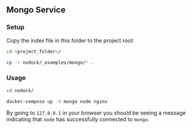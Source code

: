 ## Mongo Service

### Setup

Copy the index file in this folder to the project root:

```bash
cd <project_folder>/

cp -r nodock/_examples/mongo/* .
```

### Usage

```bash
cd nodock/

docker-compose up -d mongo node nginx
```

By going to `127.0.0.1` in your browser you should be seeing a message indicating that `node` has successfully connected to `mongo`.
